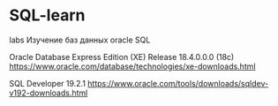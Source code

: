 # SQL-learn
labs
Изучение баз данных oracle SQL

Oracle Database Express Edition (XE) Release 18.4.0.0.0 (18c)
https://www.oracle.com/database/technologies/xe-downloads.html

SQL Developer 19.2.1
https://www.oracle.com/tools/downloads/sqldev-v192-downloads.html
